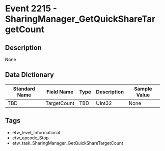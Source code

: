 # Event 2215 - SharingManager_GetQuickShareTargetCount

## Description
None

## Data Dictionary
|Standard Name|Field Name|Type|Description|Sample Value|
|---|---|---|---|---|
|TBD|TargetCount|TBD|UInt32|None|None|

## Tags
* etw_level_Informational
* etw_opcode_Stop
* etw_task_SharingManager_GetQuickShareTargetCount